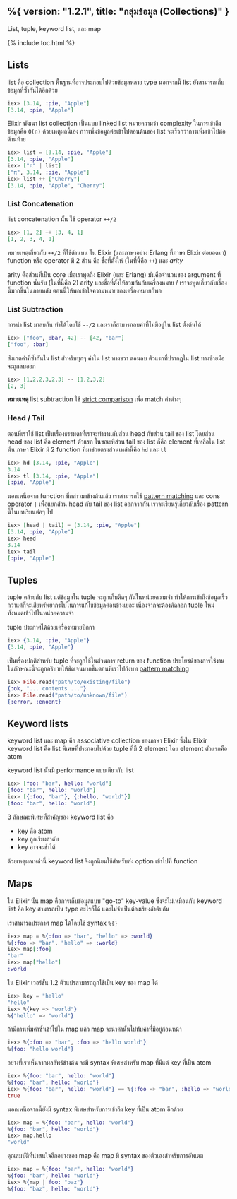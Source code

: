 %{
  version: "1.2.1",
  title: "กลุ่มข้อมูล (Collections)"
}
---

List, tuple, keyword list, และ map

{% include toc.html %}

## Lists

list คือ collection พื้นฐานที่อาจประกอบไปด้วยข้อมูลหลาย type นอกจากนี้ list ยังสามารถเก็บข้อมูลที่ซ้ำกันได้อีกด้วย

```elixir
iex> [3.14, :pie, "Apple"]
[3.14, :pie, "Apple"]
```

Elixir พัฒนา list collection เป็นแบบ linked list หมายความว่า complexity ในการเข้าถึงข้อมูลคือ `O(n)` ด้วยเหตุผลนี้เอง การเพิ่มข้อมูลต่อเข้าไปตอนต้นของ list จะเร็วกว่าการเพิ่มเข้าไปต่อด้านท้าย

```elixir
iex> list = [3.14, :pie, "Apple"]
[3.14, :pie, "Apple"]
iex> ["π" | list]
["π", 3.14, :pie, "Apple"]
iex> list ++ ["Cherry"]
[3.14, :pie, "Apple", "Cherry"]
```

### List Concatenation

list concatenation นั้น ใช้ operator `++/2`

```elixir
iex> [1, 2] ++ [3, 4, 1]
[1, 2, 3, 4, 1]
```

หมายเหตุเกี่ยวกับ `++/2` ที่ใช้ด้านบน ใน Elixir (และภาษาอย่าง Erlang ที่ภาษา Elixir ต่อยอดมา) function หรือ operator มี 2 ส่วน คือ ชื่อที่ตั้งให้ (ในที่นี้คือ `++`) และ _arity_

arity คือส่วนที่เป็น core เมื่อเราพูดถึง Elixir (และ Erlang) มันคือจำนวนของ argument ที่ function นั้นรับ (ในที่นี้คือ 2) arity และชื่อที่ตั้งให้รวมกันกับเครื่องหมาย / เราจะพูดเกี่ยวกับเรื่องนี้มากขึ้นในภายหลัง ตอนนี้ให้พอเข้าใจความหมายของเครื่องหมายก็พอ

### List Subtraction

การนำ list มาลบกัน ทำได้โดยใช้ `--/2` และเราก็สามารถลบค่าที่ไม่มีอยู่ใน list ตั้งต้นได้

```elixir
iex> ["foo", :bar, 42] -- [42, "bar"]
["foo", :bar]
```

สังเกตค่าที่ซ้ำกันใน list สำหรับทุกๆ ค่าใน list ทางขวา ตอนลบ ตัวแรกที่ปรากฏใน list ทางซ้ายมือจะถูกลบออก

```elixir
iex> [1,2,2,3,2,3] -- [1,2,3,2]
[2, 3]
```

**หมายเหตุ** list subtraction ใช้ [strict comparison](../basics/#การเปรียบเทียบ) เพื่อ match ค่าต่างๆ

### Head / Tail

ตอนที่เราใช้ list เป็นเรื่องธรรมดาที่เราจะทำงานกับส่วน head กับส่วน tail ของ list โดยส่วน head ของ list คือ element ตัวแรก ในขณะที่ส่วน tail ของ list ก็คือ element ที่เหลือใน list นั้น ภาษา Elixir มี 2 function ที่มาช่วยตรงส่วนเหล่านี้คือ `hd` และ `tl`

```elixir
iex> hd [3.14, :pie, "Apple"]
3.14
iex> tl [3.14, :pie, "Apple"]
[:pie, "Apple"]
```

นอกเหนือจาก function ที่กล่าวมาข้างต้นแล้ว เราสามารถใช้ [pattern matching](../pattern-matching/) และ cons operator `|` เพื่อแยกส่วน head กับ tail ของ list ออกจากกัน เราจะเรียนรู้เกี่ยวกับเรื่อง pattern นี้ในบทเรียนต่อๆ ไป

```elixir
iex> [head | tail] = [3.14, :pie, "Apple"]
[3.14, :pie, "Apple"]
iex> head
3.14
iex> tail
[:pie, "Apple"]
```

## Tuples

tuple คล้ายกับ list แต่ข้อมูลใน tuple จะถูกเก็บติดๆ กันในหน่วยความจำ ทำให้การเข้าถึงข้อมูลเร็วกว่าแต่ก็จะเสียทรัพยากรไปในการแก้ไขข้อมูลค่อนข้างเยอะ เนื่องจากจะต้องคัดลอก tuple ใหม่ทั้งหมดเข้าไปในหน่วยความจำ

tuple ประกาศได้ด้วยเครื่องหมายปีกกา

```elixir
iex> {3.14, :pie, "Apple"}
{3.14, :pie, "Apple"}
```

เป็นเรื่องปกติสำหรับ tuple ที่จะถูกใช้ในส่วนการ return ของ function ประโยชน์ของการใช้งานในลักษณะนี้จะถูกอธิบายให้ชัดเจนมากขึ้นตอนที่เราไปถึงบท [pattern matching](../pattern-matching/)

```elixir
iex> File.read("path/to/existing/file")
{:ok, "... contents ..."}
iex> File.read("path/to/unknown/file")
{:error, :enoent}
```

## Keyword lists

keyword list และ map คือ associative collection ของภาษา Elixir ซึ่งใน Elixir keyword list คือ list พิเศษที่ประกอบไปด้วย tuple ที่มี 2 element โดย element ตัวแรกคือ atom

keyword list นั้นมี performance แบบเดียวกับ list

```elixir
iex> [foo: "bar", hello: "world"]
[foo: "bar", hello: "world"]
iex> [{:foo, "bar"}, {:hello, "world"}]
[foo: "bar", hello: "world"]
```

3 ลักษณะพิเศษที่สำคัญของ keyword list คือ

+ key คือ atom
+ key ถูกเรียงลำดับ
+ key อาจจะซ้ำได้

ด้วยเหตุผลเหล่านี้ keyword list จึงถูกนิยมใช้สำหรับส่ง option เข้าไปที่ function

## Maps

ใน Elixir นั้น map คือการเก็บข้อมูลแบบ "go-to" key-value ซึ่งจะไม่เหมือนกับ keyword list คือ key สามารถเป็น type อะไรก็ได้ และไม่จำเป็นต้องเรียงลำดับกัน

เราสามารถประกาศ map ได้โดยใช้ syntax `%{}`

```elixir
iex> map = %{:foo => "bar", "hello" => :world}
%{:foo => "bar", "hello" => :world}
iex> map[:foo]
"bar"
iex> map["hello"]
:world
```

ใน ​Elixir เวอร์ชั่น 1.2 ตัวแปรสามารถถูกใช้เป็น key ของ map ได้

```elixir
iex> key = "hello"
"hello"
iex> %{key => "world"}
%{"hello" => "world"}
```

ถ้ามีการเพิ่มค่าซ้ำเข้าไปใน map แล้ว map จะนำค่านั้นไปทับค่าที่มีอยู่ก่อนหน้า

```elixir
iex> %{:foo => "bar", :foo => "hello world"}
%{foo: "hello world"}
```

อย่างที่เราเห็นจากผลลัพธ์ข้างต้น จะมี syntax พิเศษสำหรับ map ที่มีแต่ key ที่เป็น atom

```elixir
iex> %{foo: "bar", hello: "world"}
%{foo: "bar", hello: "world"}
iex> %{foo: "bar", hello: "world"} == %{:foo => "bar", :hello => "world"}
true
```

นอกเหนือจากนี้ยังมี syntax พิเศษสำหรับการเข้าถึง key ที่เป็น atom อีกด้วย

```elixir
iex> map = %{foo: "bar", hello: "world"}
%{foo: "bar", hello: "world"}
iex> map.hello
"world"
```

คุณสมบัติที่น่าสนใจอีกอย่างของ map คือ map มี syntax ของตัวเองสำหรับการอัพเดต

```elixir
iex> map = %{foo: "bar", hello: "world"}
%{foo: "bar", hello: "world"}
iex> %{map | foo: "baz"}
%{foo: "baz", hello: "world"}
```
